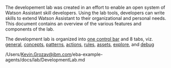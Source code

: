 The developement lab was created in an effort to enable an open system of Watson Assistant skill developers. Using the lab tools, developers can write skills to extend Watson Assistant to their organizational and personal needs. This document contains an overview of the various features and components of the lab.

The development lab is organized into [one control bar](./LabControlBar.md) and 8 tabs, viz. [general](./LabGeneral.md), [concepts](./LabConcepts.md), [patterns](./LabPatterns.md), [actions](./LabActions.md), [rules](./LabRules.md), [assets](./LabAssets.md), [explore](./LabExplore.md), and [debug](./LabDebug.md)

/Users/Kevin.Grozav@ibm.com/eba-example-agents/docs/lab/DevelopmentLab.md
